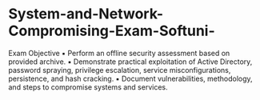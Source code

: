 # System-and-Network-Compromising-Exam-Softuni-
Exam Objective  ▪ Perform an offline security assessment based on provided archive. ▪ Demonstrate practical exploitation of Active Directory, password spraying, privilege escalation, service misconfigurations, persistence, and hash cracking. ▪ Document vulnerabilities, methodology, and steps to compromise systems and services.
